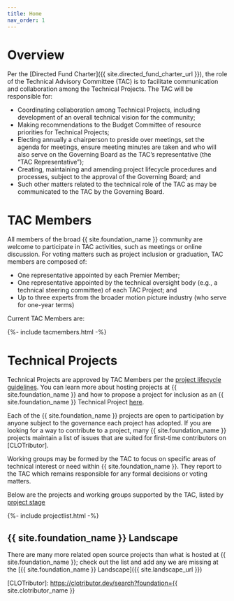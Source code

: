 ```yaml
---
title: Home
nav_order: 1
---
```


# Overview

Per the [Directed Fund Charter]({{ site.directed_fund_charter_url }}), the role of the Technical Advisory Committee (TAC) is to facilitate communication and collaboration among the Technical Projects. The TAC will be responsible for:

- Coordinating collaboration among Technical Projects, including development of an overall technical vision for the community;
- Making recommendations to the Budget Committee of resource priorities for Technical Projects;
- Electing annually a chairperson to preside over meetings, set the agenda for meetings, ensure meeting minutes are taken and who will also serve on the Governing Board as the TAC’s representative (the “TAC Representative”);
- Creating, maintaining and amending project lifecycle procedures and processes, subject to the approval of the Governing Board; and
- Such other matters related to the technical role of the TAC as may be communicated to the TAC by the Governing Board.

# TAC Members

All members of the broad {{ site.foundation_name }} community are welcome to participate in TAC activities, such as meetings or online discussion. For voting matters such as project inclusion or graduation, TAC members are composed of:

* One representative appointed by each Premier Member;
* One representative appointed by the technical oversight body (e.g., a technical steering committee) of each TAC Project; and
* Up to three experts from the broader motion picture industry (who serve for one-year terms)

Current TAC Members are:

{%- include tacmembers.html -%}

# Technical Projects 

Technical Projects are approved by TAC Members per the [project lifecycle guidelines](process/lifecycle). You can learn more about hosting projects at {{ site.foundation_name }} and how to propose a project for inclusion as an {{ site.foundation_name }} Technical Project [here](process/start_project).

Each of the {{ site.foundation_name }} projects are open to participation by anyone subject to the governance each project has adopted. If you are looking for a way to contribute to a project, many {{ site.foundation_name }} projects maintain a list of issues that are suited for first-time contributors on [CLOTributor].

Working groups may be formed by the TAC to focus on specific areas of technical interest or need within {{ site.foundation_name }}.  They report to the TAC which remains responsible for any formal decisions or voting matters.

Below are the projects and working groups supported by the TAC, listed by [project stage](process/lifecycle)

{%- include projectlist.html -%}

## {{ site.foundation_name }} Landscape

There are many more related open source projects than what is hosted at {{ site.foundation_name }}; check out the list and add any we are missing at the [{{ site.foundation_name }} Landscape]({{ site.landscape_url }})

[CLOTributor]: https://clotributor.dev/search?foundation={{ site.clotributor_name }}
